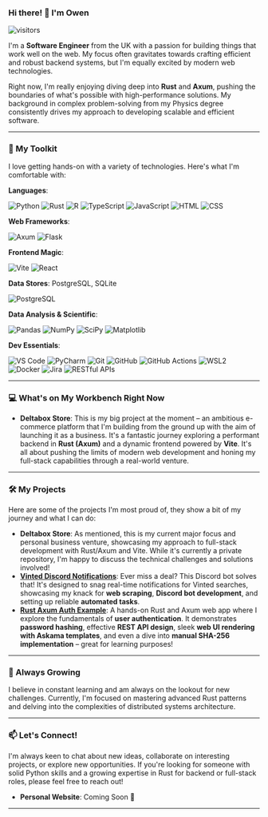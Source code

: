 ### Hi there! 👋 I'm Owen

![visitors](https://vbr.nathanchung.dev/badge?page_id=Meatball-Sub-11.Meatball-Sub-11&color=00cf00)

I'm a **Software Engineer** from the UK with a passion for building things that work well on the web. My focus often gravitates towards crafting efficient and robust backend systems, but I'm equally excited by modern web technologies. 

Right now, I'm really enjoying diving deep into **Rust** and **Axum**, pushing the boundaries of what's possible with high-performance solutions. My background in complex problem-solving from my Physics degree consistently drives my approach to developing scalable and efficient software.

---

### 🚀 My Toolkit

I love getting hands-on with a variety of technologies. Here's what I'm comfortable with:

**Languages**: 

![Python](https://img.shields.io/badge/-Python-000?logo=python&logoColor=3776AB)
![Rust](https://img.shields.io/badge/-Rust-000?logo=rust&logoColor=DEA584)
![R](https://img.shields.io/badge/-R-000?logo=r&logoColor=276DC3)
![TypeScript](https://img.shields.io/badge/-TypeScript-000?logo=typescript&logoColor=3178C6)
![JavaScript](https://img.shields.io/badge/-JavaScript-000?logo=javascript&logoColor=F7DF1E)
![HTML](https://img.shields.io/badge/-HTML-000?logo=html5&logoColor=E34F26)
![CSS](https://img.shields.io/badge/-CSS-000?logo=CSS&logoColor=1572B6)

**Web Frameworks**:

![Axum](https://img.shields.io/badge/-Axum-000?style=flat)
![Flask](https://img.shields.io/badge/-Flask-000?&logo=Flask) 

**Frontend Magic**:

![Vite](https://img.shields.io/badge/-Vite-000?logo=vite&logoColor=646CFF)
![React](https://img.shields.io/badge/-React-000?logo=react&logoColor=61DAFB)

**Data Stores**: PostgreSQL, SQLite

![PostgreSQL](https://img.shields.io/badge/-PostgreSQL-000?logo=postgresql&logoColor=4169E1)

**Data Analysis & Scientific**:

![Pandas](https://img.shields.io/badge/-Pandas-000?logo=pandas)
![NumPy](https://img.shields.io/badge/-NumPy-000?logo=numpy)
![SciPy](https://img.shields.io/badge/-SciPy-000?logo=scipy)
![Matplotlib](https://img.shields.io/badge/-Matplotlib-000?logo=matplotlib)

**Dev Essentials**:

![VS Code](https://img.shields.io/badge/-VS%20Code-000?logo=visualstudiocode&logoColor=007ACC)
![PyCharm](https://img.shields.io/badge/-PyCharm-000?logo=pycharm&logoColor=white)
![Git](https://img.shields.io/badge/-Git-000?logo=git)
![GitHub](https://img.shields.io/badge/-GitHub-000?logo=github&logoColor=white)
![GitHub Actions](https://img.shields.io/badge/-GitHub%20Actions-000?logo=githubactions)
![WSL2](https://img.shields.io/badge/-WSL2-000?style=flat)
![Docker](https://img.shields.io/badge/-Docker-000?logo=docker&logoColor=2496ED)
![Jira](https://img.shields.io/badge/-Jira-000?logo=jira&logoColor=0052CC)
![RESTful APIs](https://img.shields.io/badge/-RESTful%20APIs-000?style=flat)

---

### 💻 What's on My Workbench Right Now

* **Deltabox Store**: This is my big project at the moment – an ambitious e-commerce platform that I'm building from the ground up with the aim of launching it as a business. It's a fantastic journey exploring a performant backend in **Rust (Axum)** and a dynamic frontend powered by **Vite**. It's all about pushing the limits of modern web development and honing my full-stack capabilities through a real-world venture.

---

### 🛠️ My Projects

Here are some of the projects I'm most proud of, they show a bit of my journey and what I can do:

* **Deltabox Store**: As mentioned, this is my current major focus and personal business venture, showcasing my approach to full-stack development with Rust/Axum and Vite. While it's currently a private repository, I'm happy to discuss the technical challenges and solutions involved!
* **[Vinted Discord Notifications](https://github.com/Meatball-Sub-11/Vinted-Discord-Notifications)**: Ever miss a deal? This Discord bot solves that! It's designed to snag real-time notifications for Vinted searches, showcasing my knack for **web scraping**, **Discord bot development**, and setting up reliable **automated tasks**.
* **[Rust Axum Auth Example](https://github.com/Meatball-Sub-11/rust-axum-auth-example)**: A hands-on Rust and Axum web app where I explore the fundamentals of **user authentication**. It demonstrates **password hashing**, effective **REST API design**, sleek **web UI rendering with Askama templates**, and even a dive into **manual SHA-256 implementation** – great for learning purposes!

---

### 🌱 Always Growing

I believe in constant learning and am always on the lookout for new challenges. Currently, I'm focused on mastering advanced Rust patterns and delving into the complexities of distributed systems architecture.

---

### 📫 Let's Connect!

I'm always keen to chat about new ideas, collaborate on interesting projects, or explore new opportunities. If you're looking for someone with solid Python skills and a growing expertise in Rust for backend or full-stack roles, please feel free to reach out!

* **Personal Website**: Coming Soon 🚀

---
